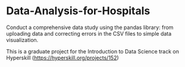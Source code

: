 # Data-Analysis-for-Hospitals
Conduct a comprehensive data study using the pandas library: from uploading data and correcting errors in the CSV files to simple data visualization.

This is a graduate project for the Introduction to Data Science track on Hyperskill (https://hyperskill.org/projects/152)
